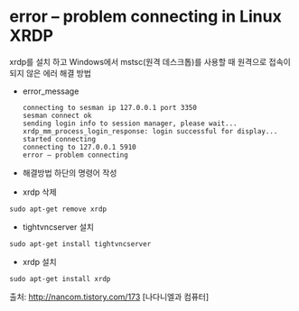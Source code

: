 error – problem connecting in Linux XRDP
========================================
xrdp를 설치 하고 Windows에서 mstsc(원격 데스크톱)를 사용할 때 원격으로 접속이 되지 않은 에러 해결 방법
- error_message
  ```
  connecting to sesman ip 127.0.0.1 port 3350
  sesman connect ok
  sending login info to session manager, please wait...
  xrdp_mm_process_login_response: login successful for display...
  started connecting
  connecting to 127.0.0.1 5910
  error – problem connecting
  ```

 - 해결방법
 하단의 명령어 작성
  * xrdp 삭제
  ```
  sudo apt-get remove xrdp
  ```
  * tightvncserver 설치
  ```
  sudo apt-get install tightvncserver
  ```
  * xrdp 설치
  ```
  sudo apt-get install xrdp
  ```

출처: http://nancom.tistory.com/173 [나다니엘과 컴퓨터]
